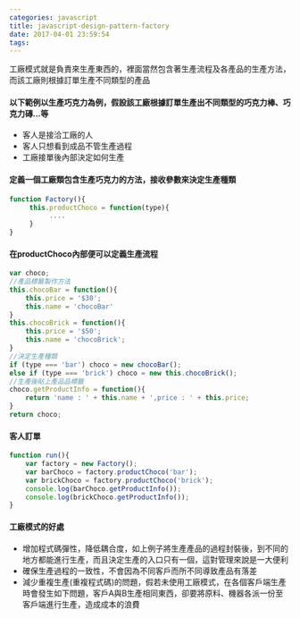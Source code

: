 ```yaml
---
categories: javascript
title: javascript-design-pattern-factory
date: 2017-04-01 23:59:54
tags:
---
```


工廠模式就是負責來生產東西的，裡面當然包含著生產流程及各產品的生產方法，而該工廠則根據訂單生產不同類型的產品

#### 以下範例以生產巧克力為例，假設該工廠根據訂單生產出不同類型的巧克力棒、巧克力磚...等
- 客人是接洽工廠的人
- 客人只想看到成品不管生產過程
- 工廠接單後內部決定如何生產

#### 定義一個工廠類包含生產巧克力的方法，接收參數來決定生產種類

```javascript
function Factory(){
     this.productChoco = function(type){
          ....
     }
}
```

#### 在productChoco內部便可以定義生產流程

```javascript
var choco;
//產品標籤製作方法
this.chocoBar = function(){
    this.price = '$30';
    this.name = 'chocoBar'
}
this.chocoBrick = function(){
    this.price = '$50';
    this.name = 'chocoBrick';
}
//決定生產種類
if (type === 'bar') choco = new chocoBar();
else if (type === 'brick') choco = new this.chocoBrick();
//生產後貼上產品品標籤
choco.getProductInfo = function(){
    return 'name : ' + this.name + ',price : ' + this.price;
}
return choco;
```

#### 客人訂單
```javascript
function run(){
    var factory = new Factory();
    var barChoco = factory.productChoco('bar');
    var brickChoco = factory.productChoco('brick');
    console.log(barChoco.getProductInfo());
    console.log(brickChoco.getProductInfo());
}
```

#### 工廠模式的好處
- 增加程式碼彈性，降低耦合度，如上例子將生產產品的過程封裝後，到不同的地方都能進行生產，而且決定生產的入口只有一個，這對管理來說是一大便利
- 確保生產過程的一致性，不會因為不同客戶而所不同導致產品有落差
- 減少重複生產(重複程式碼)的問題，假若未使用工廠模式，在各個客戶端生產時會發生如下問題，客戶A與B生產相同東西，卻要將原料、機器各派一份至客戶端進行生產，造成成本的浪費